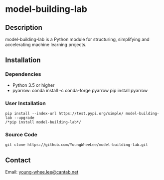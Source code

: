 # model-building-lab

## Description
model-building-lab is a Python module for structuring, simplifying and accelerating machine learning projects.

## Installation
### Dependencies
- Python 3.5 or higher
- pyarrow: 
	conda install -c conda-forge pyarrow
	pip install pyarrow
### User Installation
    pip install --index-url https://test.pypi.org/simple/ model-building-lab --upgrade
    /*pip install model-building-lab*/

### Source Code
    git clone https://github.com/YoungWheeLee/model-building-lab.git

## Contact
Email: young-whee.lee@cantab.net